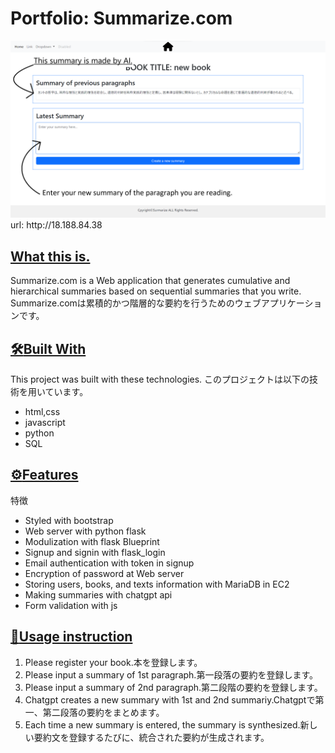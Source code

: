 # Portfolio: Summarize.com

<img src="/static/img/Summary.png">
url:
http://18.188.84.38

## <u>What this is.</u>
Summarize.com is a Web application that generates cumulative and hierarchical summaries based on sequential summaries that you write.
Summarize.comは累積的かつ階層的な要約を行うためのウェブアプリケーションです。
## <u>:hammer_and_wrench:Built With</u>
This project was built with these technologies.
このプロジェクトは以下の技術を用いています。
- html,css
- javascript
- python
- SQL

## <u>:gear:Features</u>
特徴
- Styled with bootstrap
- Web server with python flask
- Modulization with flask Blueprint
- Signup and signin with flask_login
- Email authentication with token in signup
- Encryption of password at Web server
- Storing users, books, and texts information with MariaDB in EC2
- Making summaries with chatgpt api
- Form validation with js

## <u>:book:Usage instruction</u>
1. Please register your book.本を登録します。
2. Please input a summary of 1st paragraph.第一段落の要約を登録します。
3. Please input a summary of 2nd paragraph.第二段階の要約を登録します。
4. Chatgpt creates a new summary with 1st and 2nd summariy.Chatgptで第一、第二段落の要約をまとめます。
5. Each time a new summary is entered, the summary is synthesized.新しい要約文を登録するたびに、統合された要約が生成されます。
